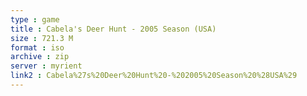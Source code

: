 ```yaml
---
type : game
title : Cabela's Deer Hunt - 2005 Season (USA)
size : 721.3 M
format : iso
archive : zip
server : myrient
link2 : Cabela%27s%20Deer%20Hunt%20-%202005%20Season%20%28USA%29
---
```

